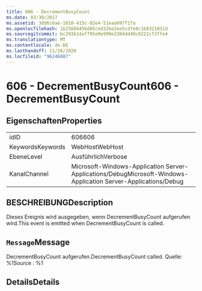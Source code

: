 ```yaml
---
title: 606 - DecrementBusyCount
ms.date: 03/30/2017
ms.assetid: 3dd6c6ae-1010-415c-82e4-51eaa897f1fa
ms.openlocfilehash: 1b2560445bd05ced32be2ee5cd7e8c1b0321031d
ms.sourcegitcommit: bc293b14af795e0e999e3304dd40c0222cf2ffe4
ms.translationtype: MT
ms.contentlocale: de-DE
ms.lasthandoff: 11/26/2020
ms.locfileid: "96246887"
---
```

# <a name="606---decrementbusycount"></a><span data-ttu-id="906fb-102">606 - DecrementBusyCount</span><span class="sxs-lookup"><span data-stu-id="906fb-102">606 - DecrementBusyCount</span></span>

## <a name="properties"></a><span data-ttu-id="906fb-103">Eigenschaften</span><span class="sxs-lookup"><span data-stu-id="906fb-103">Properties</span></span>  
  
|||  
|-|-|  
|<span data-ttu-id="906fb-104">id</span><span class="sxs-lookup"><span data-stu-id="906fb-104">ID</span></span>|<span data-ttu-id="906fb-105">606</span><span class="sxs-lookup"><span data-stu-id="906fb-105">606</span></span>|  
|<span data-ttu-id="906fb-106">Keywords</span><span class="sxs-lookup"><span data-stu-id="906fb-106">Keywords</span></span>|<span data-ttu-id="906fb-107">WebHost</span><span class="sxs-lookup"><span data-stu-id="906fb-107">WebHost</span></span>|  
|<span data-ttu-id="906fb-108">Ebene</span><span class="sxs-lookup"><span data-stu-id="906fb-108">Level</span></span>|<span data-ttu-id="906fb-109">Ausführlich</span><span class="sxs-lookup"><span data-stu-id="906fb-109">Verbose</span></span>|  
|<span data-ttu-id="906fb-110">Kanal</span><span class="sxs-lookup"><span data-stu-id="906fb-110">Channel</span></span>|<span data-ttu-id="906fb-111">Microsoft-Windows-Application Server-Applications/Debug</span><span class="sxs-lookup"><span data-stu-id="906fb-111">Microsoft-Windows-Application Server-Applications/Debug</span></span>|  
  
## <a name="description"></a><span data-ttu-id="906fb-112">BESCHREIBUNG</span><span class="sxs-lookup"><span data-stu-id="906fb-112">Description</span></span>  

 <span data-ttu-id="906fb-113">Dieses Ereignis wird ausgegeben, wenn DecrementBusyCount aufgerufen wird.</span><span class="sxs-lookup"><span data-stu-id="906fb-113">This event is emitted when DecrementBusyCount is called.</span></span>  
  
## <a name="message"></a><span data-ttu-id="906fb-114">`Message`</span><span class="sxs-lookup"><span data-stu-id="906fb-114">Message</span></span>  

 <span data-ttu-id="906fb-115">DecrementBusyCount aufgerufen.</span><span class="sxs-lookup"><span data-stu-id="906fb-115">DecrementBusyCount called.</span></span> <span data-ttu-id="906fb-116">Quelle: %1</span><span class="sxs-lookup"><span data-stu-id="906fb-116">Source : %1</span></span>  
  
## <a name="details"></a><span data-ttu-id="906fb-117">Details</span><span class="sxs-lookup"><span data-stu-id="906fb-117">Details</span></span>

